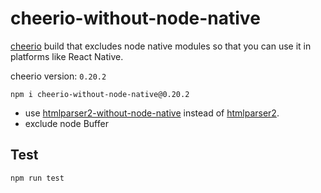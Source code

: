 # cheerio-without-node-native

[cheerio](https://github.com/cheeriojs/cheerio) build that excludes node native modules so that you can use it in platforms like React Native.

cheerio version: `0.20.2`

```
npm i cheerio-without-node-native@0.20.2
```

* use [htmlparser2-without-node-native](https://github.com/oyyd/htmlparser2-without-node-native) instead of [htmlparser2](https://github.com/fb55/htmlparser2).
* exclude node Buffer

## Test

```
npm run test
```
